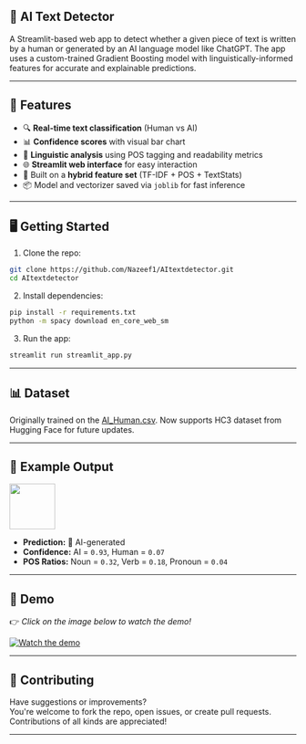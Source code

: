 ## 🧠 AI Text Detector

A Streamlit-based web app to detect whether a given piece of text is written by a human or generated by an AI language model like ChatGPT. The app uses a custom-trained Gradient Boosting model with linguistically-informed features for accurate and explainable predictions.

---

## 🚀 Features

* 🔍 **Real-time text classification** (Human vs AI)
* 📊 **Confidence scores** with visual bar chart
* 🧠 **Linguistic analysis** using POS tagging and readability metrics
* 🌐 **Streamlit web interface** for easy interaction
* 🧪 Built on a **hybrid feature set** (TF-IDF + POS + TextStats)
* 📦 Model and vectorizer saved via `joblib` for fast inference

---

## 🖥️ Getting Started

1. Clone the repo:

```bash
git clone https://github.com/Nazeef1/AItextdetector.git
cd AItextdetector
```

2. Install dependencies:

```bash
pip install -r requirements.txt
python -m spacy download en_core_web_sm
```

3. Run the app:

```bash
streamlit run streamlit_app.py
```

---

## 📊 Dataset

Originally trained on the [AI\_Human.csv](https://www.kaggle.com/datasets/). Now supports HC3 dataset from Hugging Face for future updates.

---

## 📌 Example Output

<img src="https://cdn-icons-png.flaticon.com/512/4712/4712109.png" width="80"/>

* **Prediction:** 🤖 AI-generated
* **Confidence:** AI = `0.93`, Human = `0.07`
* **POS Ratios:** Noun = `0.32`, Verb = `0.18`, Pronoun = `0.04`

---


## 🔴 Demo

👉 *Click on the image below to watch the demo!*

[![Watch the demo](https://img.youtube.com/vi/vd-dV26n7d0/hqdefault.jpg)](https://www.youtube.com/watch?v=vd-dV26n7d0)


---

## 🤝 Contributing

Have suggestions or improvements?  
You're welcome to fork the repo, open issues, or create pull requests. Contributions of all kinds are appreciated!

---



